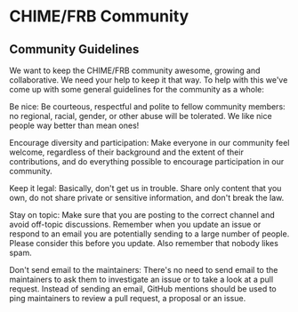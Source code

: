 # CHIME/FRB Community

## Community Guidelines
We want to keep the CHIME/FRB community awesome, growing and collaborative. We need your help to keep it that way. To help with this we've come up with some general guidelines for the community as a whole:

Be nice: Be courteous, respectful and polite to fellow community members: no regional, racial, gender, or other abuse will be tolerated. We like nice people way better than mean ones!

Encourage diversity and participation: Make everyone in our community feel welcome, regardless of their background and the extent of their contributions, and do everything possible to encourage participation in our community.

Keep it legal: Basically, don't get us in trouble. Share only content that you own, do not share private or sensitive information, and don't break the law.

Stay on topic: Make sure that you are posting to the correct channel and avoid off-topic discussions. Remember when you update an issue or respond to an email you are potentially sending to a large number of people. Please consider this before you update. Also remember that nobody likes spam.

Don't send email to the maintainers: There's no need to send email to the maintainers to ask them to investigate an issue or to take a look at a pull request. Instead of sending an email, GitHub mentions should be used to ping maintainers to review a pull request, a proposal or an issue.
